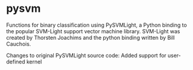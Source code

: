 # pysvm
Functions for binary classification using PySVMLight, a Python binding to the popular SVM-Light support vector machine library. SVM-Light was created by Thorsten Joachims and the python binding written by Bill Cauchois. 

Changes to original PySVMLight source code:
  Added support for user-defined kernel
